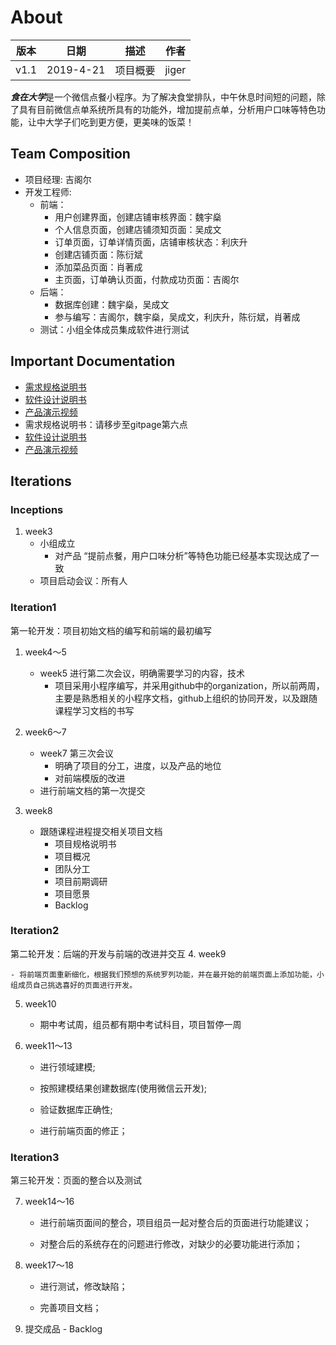 # About

| 版本 | 日期      | 描述     | 作者   |
| :--: | --------- | -------- | ------ |
| v1.1 | 2019-4-21 | 项目概要 | jiger |

***食在大学***是一个微信点餐小程序。为了解决食堂排队，中午休息时间短的问题，除了具有目前微信点单系统所具有的功能外，增加提前点单，分析用户口味等特色功能，让中大学子们吃到更方便，更美味的饭菜！

## Team Composition
- 项目经理: 吉阁尔
- 开发工程师:
  - 前端：
    - 用户创建界面，创建店铺审核界面：魏宇燊
    - 个人信息页面，创建店铺须知页面：吴成文
    - 订单页面，订单详情页面，店铺审核状态：利庆升
    - 创建店铺页面：陈衍斌
    - 添加菜品页面：肖著成
    - 主页面，订单确认页面，付款成功页面：吉阁尔
  - 后端：
    - 数据库创建：魏宇燊，吴成文
    - 参与编写：吉阁尔，魏宇燊，吴成文，利庆升，陈衍斌，肖著成
  - 测试：小组全体成员集成软件进行测试
  
  
  

## Important Documentation
- [需求规格说明书](https://preorderingmenugroup.github.io/SYSU-preordering_menu/Requirement-specification)  
- [软件设计说明书]()  
- [产品演示视频]()  
- 需求规格说明书：请移步至gitpage第六点 
- [软件设计说明书](https://preorderingmenugroup.github.io/SYSU-preordering_menu/document/com_experiment/design_doc)  
- [产品演示视频](https://preorderingmenugroup.github.io/SYSU-preordering_menu/blob/master/videoandpic/video)  

## Iterations

### Inceptions
1. week3
    * 小组成立
        * 对产品 “提前点餐，用户口味分析”等特色功能已经基本实现达成了一致
    * 项目启动会议：所有人

### Iteration1 
第一轮开发：项目初始文档的编写和前端的最初编写
1. week4～5
    - week5 进行第二次会议，明确需要学习的内容，技术
        - 项目采用小程序编写，并采用github中的organization，所以前两周，主要是熟悉相关的小程序文档，github上组织的协同开发，以及跟随课程学习文档的书写

2. week6～7
    - week7 第三次会议
        - 明确了项目的分工，进度，以及产品的地位
        - 对前端模版的改进
    - 进行前端文档的第一次提交
3. week8
    - 跟随课程进程提交相关项目文档
        - 项目规格说明书
        - 项目概况
        - 团队分工
        - 项目前期调研
        - 项目愿景
        - Backlog
### Iteration2
第二轮开发：后端的开发与前端的改进并交互
4. week9

    - 将前端页面重新细化，根据我们预想的系统罗列功能，并在最开始的前端页面上添加功能，小组成员自己挑选喜好的页面进行开发。
    
5. week10

    - 期中考试周，组员都有期中考试科目，项目暂停一周
6. week11～13

    - 进行领域建模;
    
    - 按照建模结果创建数据库(使用微信云开发);
    
    - 验证数据库正确性;
    
    - 进行前端页面的修正；
    
### Iteration3
第三轮开发：页面的整合以及测试

7. week14～16

    - 进行前端页面间的整合，项目组员一起对整合后的页面进行功能建议；
    
    - 对整合后的系统存在的问题进行修改，对缺少的必要功能进行添加；
    
8. week17～18

    - 进行测试，修改缺陷；
    
    - 完善项目文档；
    
9. 提交成品
        - Backlog  

